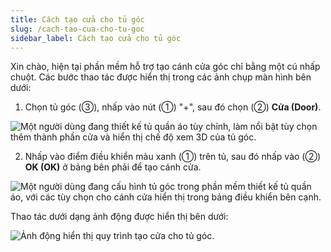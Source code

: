 ```yaml
---
title: Cách tạo cửa cho tủ góc
slug: /cach-tao-cua-cho-tu-goc
sidebar_label: Cách tạo cửa cho tủ góc
---
```


Xin chào, hiện tại phần mềm hỗ trợ tạo cánh cửa góc chỉ bằng một cú nhấp chuột. Các bước thao tác được hiển thị trong các ảnh chụp màn hình bên dưới:

1. Chọn tủ góc (③), nhấp vào nút (①) "+", sau đó chọn (②) **Cửa (Door)**.

![Một người dùng đang thiết kế tủ quần áo tùy chỉnh, làm nổi bật tùy chọn thêm thành phần cửa và hiển thị chế độ xem 3D của tủ góc.](https://storage.googleapis.com/jegavn_kb/images/8ded51dd-5940-4b07-af4f-1361e3431f29.png)

2. Nhấp vào điểm điều khiển màu xanh (①) trên tủ, sau đó nhấp vào (②) **OK (OK)** ở bảng bên phải để tạo cánh cửa.

![Một người dùng đang cấu hình tủ góc trong phần mềm thiết kế tủ quần áo, với các tùy chọn cho cánh cửa hiển thị trong bảng điều khiển bên cạnh.](https://storage.googleapis.com/jegavn_kb/images/ff40c0b0-0df9-4046-baef-64f9ef47e437.png)

Thao tác dưới dạng ảnh động được hiển thị bên dưới:

![Ảnh động hiển thị quy trình tạo cửa cho tủ góc.](https://storage.googleapis.com/jegavn_kb/images/21daee6c-8563-41a0-8eaf-136b1f2735bb.gif)